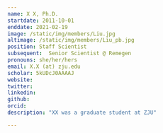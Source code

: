 ```yaml
---
name: X X, Ph.D.
startdate: 2011-10-01
enddate: 2021-02-19
image: /static/img/members/Liu.jpg
altimage: /static/img/members/Liu_pb.jpg
position: Staff Scientist
subsequent:  Senior Scientist @ Remegen
pronouns: she/her/hers
email: X.X (at) zju.edu
scholar: 5kUDcJ0AAAAJ
website:
twitter:
linkedin: 
github: 
orcid: 
description: "XX was a graduate student at ZJU"

---
```

